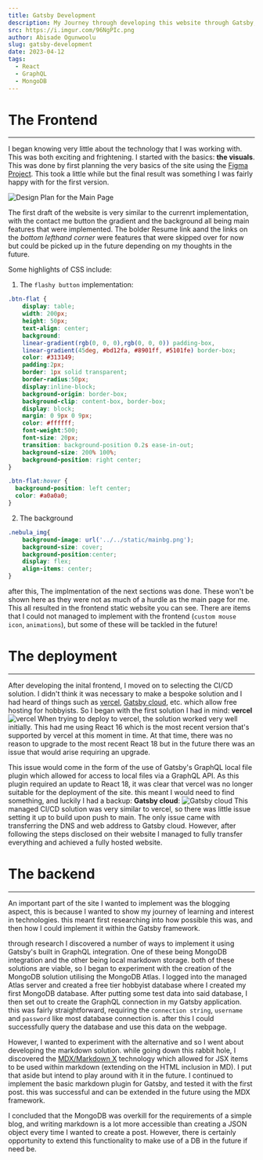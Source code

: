 ```yaml
---
title: Gatsby Development
description: My Journey through developing this website through Gatsby, this includes frontend logic, styling, databases and the general Gatsby annoyances. Join me on my path to creating the very website you read this on.
src: https://i.imgur.com/96NgPIc.png
author: Abisade Ogunwoolu
slug: gatsby-development
date: 2023-04-12
tags:
  - React
  - GraphQL
  - MongoDB
---
```


# **The Frontend**
---
I began knowing very little about the technology that I was working with. This was both exciting and frightening. I started with the basics: **the visuals**. This was done by first planning the very basics of the site using the [Figma Project](https://www.figma.com/file/ZI33nTAw5zaKncs89bsOlw/portfolio-site?node-id=0%3A1&t=P7Unn6dNFH2z3zVa-1). This took a little while but the final result was something I was fairly happy with for the first version.

![Design Plan for the Main Page](https://i.imgur.com/PlztlSR.png)

The first draft of the website is very similar to the currenrt implementation, with the contact me button the gradient and the background all being main features that were implemented. The bolder Resume link aand the links on the _bottom lefthand corner_ were features that were skipped over for now but could be picked up in the future depending on my thoughts in the future. 

Some highlights of CSS include:
1. The `flashy button` implementation:
```css
.btn-flat {
	display: table;
	width: 200px;
	height: 50px;
	text-align: center;
	background:
	linear-gradient(rgb(0, 0, 0),rgb(0, 0, 0)) padding-box,
	linear-gradient(45deg, #bd12fa, #8901ff, #5101fe) border-box;
	color: #313149;
	padding:2px;
	border: 1px solid transparent;
	border-radius:50px;
	display:inline-block;
	background-origin: border-box;
	background-clip: content-box, border-box;
	display: block;
	margin: 0 9px 0 9px;
	color: #ffffff;
	font-weight:500;
	font-size: 20px;
	transition: background-position 0.2s ease-in-out;
	background-size: 200% 100%; 
	background-position: right center;
}

.btn-flat:hover {
  background-position: left center; 
  color: #a0a0a0;
}
```
2. The background
```css
.nebula_img{
	background-image: url('../../static/mainbg.png');
	background-size: cover;
	background-position:center;
	display: flex;
	align-items: center;
}
```
after this, The implmentation of the next sections was done. These won't be shown here as they were not as much of a hurdle as the main page for me. This all resulted in the frontend static website you can see. There are items that I could not managed to implement with the frontend (`custom mouse icon`,  `animations`), but some of these will be tackled in the future! 

# **The deployment**
---
After developing the inital frontend, I moved on to selecting the CI/CD solution. I didn't think it was necessary to make a bespoke solution and I had heard of things such as [vercel](https://vercel.com/), [Gatsby cloud](https://www.gatsbyjs.com/), etc. which allow free hosting for hobbyists. So I began with the first solution I had in mind: **vercel**
 ![vercel](https://i.imgur.com/0vytU2y.gif)
When trying to deploy to vercel, the solution worked very well initially. This had me using React 16 which is the most recent version that's supported by vercel at this moment in time. At that time, there was no reason to upgrade to the most recent React 18 but in the future there was an issue that would arise requiring an upgrade. 

This issue would come in the form of the use of Gatsby's GraphQL local file plugin which allowed for access to local files via a GraphQL API. As this plugin required an update to React 18, it was clear that vercel was no longer suitable for the deployment of the site. this meant I would need to find something, and luckily I had a backup:
**Gatsby cloud**:
![Gatsby cloud]()
This managed CI/CD solution was very similar to vercel, so there was little issue setting it up to build upon push to main. The only issue came with transferring the DNS and web address to Gatsby cloud. However, after following the steps disclosed on their website I managed to fully transfer everything and achieved a fully hosted website.

# **The backend**
---
An important part of the site I wanted to implement was the blogging aspect, this is because I wanted to show my journey of learning and interest in technologies. this meant first researching into how possible this was, and then how I could implement it within the Gatsby framework.

through research I discovered a number of ways to implement it using Gatsby's built in GraphQL integration. One of these being MongoDB integration and the other being local markdown storage. both of these solutions are viable, so I began to experiment with the creation of the MongoDB solution utilising the MongoDB Atlas. I logged into the managed Atlas server and created a free tier hobbyist database where I created my first MongoDB database. After putting some test data into said database, I then set out to create the GraphQL connection in my Gatsby application. this was fairly straightforward, requiring the `connection string`, `username` and `password` like most database connection is. after this I could successfully query the database and use this data on the webpage.

However, I wanted to experiment with the alternative and so I went about developing the markdown solution. while going down this rabbit hole, I discovered the [MDX/Markdown X](https://mdxjs.com/) technology which allowed for JSX items to be used within markdown (extending on the HTML inclusion in MD). I put that aside but intend to play around with it in the future. I continued to implement the basic markdown plugin for Gatsby, and tested it with the first post. this was successful and can be extended in the future using the MDX framework. 

I concluded that the MongoDB was overkill for the requirements of a simple blog, and writing markdown is a lot more accessible than creating a JSON object every time I wanted to create a post. However, there is certainly opportunity to extend this functionality to make use of a DB in the future if need be.